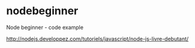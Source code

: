 nodebeginner
============

Node beginner - code example

http://nodejs.developpez.com/tutoriels/javascript/node-js-livre-debutant/

